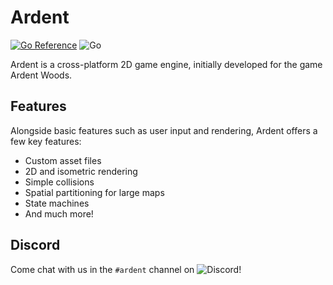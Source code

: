 # Ardent
[![Go Reference](https://pkg.go.dev/badge/github.com/split-cube-studios/ardent.svg)](https://pkg.go.dev/github.com/split-cube-studios/ardent) ![Go](https://github.com/split-cube-studios/ardent/workflows/Go/badge.svg)

Ardent is a cross-platform 2D game engine, initially developed for the game Ardent Woods.

## Features

Alongside basic features such as user input and rendering, Ardent offers a few key features:
- Custom asset files
- 2D and isometric rendering
- Simple collisions
- Spatial partitioning for large maps
- State machines
- And much more!

## Discord

Come chat with us in the `#ardent` channel on ![Discord](https://discord.gg/dUqS7RfSqv)!
